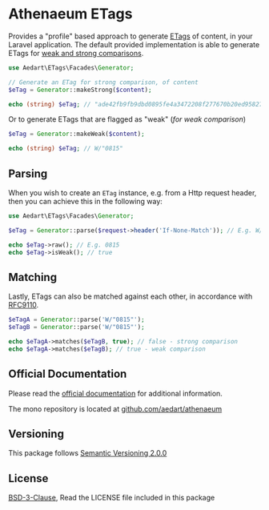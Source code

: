 # Athenaeum ETags

Provides a "profile" based approach to generate [ETags](https://developer.mozilla.org/en-US/docs/Web/HTTP/Headers/ETag) of content, in your Laravel application.
The default provided implementation is able to generate ETags for [weak and strong comparisons](https://httpwg.org/specs/rfc9110.html#entity.tag.comparison).

```php
use Aedart\ETags\Facades\Generator;

// Generate an ETag for strong comparison, of content
$eTag = Generator::makeStrong($content);

echo (string) $eTag; // "ade42fb9fb9dbd0895fe4a3472208f277670b20ed95827b4f9c973aedb844413"
```

Or to generate ETags that are flagged as "weak" (_for weak comparison_)

```php
$eTag = Generator::makeWeak($content);

echo (string) $eTag; // W/"0815"
```

## Parsing

When you wish to create an `ETag` instance, e.g. from a Http request header, then you can achieve this in the following way:

```php
use Aedart\ETags\Facades\Generator;

$eTag = Generator::parse($request->header('If-None-Match')); // E.g. W/"0815"

echo $eTag->raw(); // E.g. 0815
echo $eTag->isWeak(); // true
```

## Matching

Lastly, ETags can also be matched against each other, in accordance with [RFC9110](https://httpwg.org/specs/rfc9110.html#rfc.section.8.8.3.2).

```php
$eTagA = Generator::parse('W/"0815"');
$eTagB = Generator::parse('W/"0815"');

echo $eTagA->matches($eTagB, true); // false - strong comparison
echo $eTagA->matches($eTagB); // true - weak comparison
```

## Official Documentation

Please read the [official documentation](https://aedart.github.io/athenaeum/) for additional information.

The mono repository is located at [github.com/aedart/athenaeum](https://github.com/aedart/athenaeum)

## Versioning

This package follows [Semantic Versioning 2.0.0](http://semver.org/)

## License

[BSD-3-Clause](http://spdx.org/licenses/BSD-3-Clause), Read the LICENSE file included in this package

